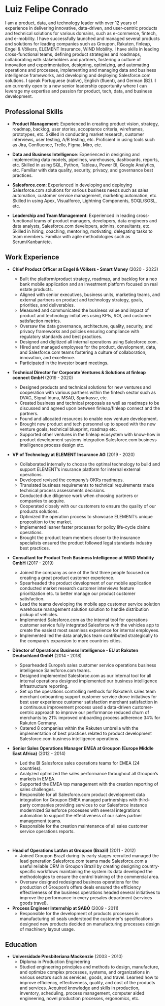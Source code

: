 # Luiz Felipe Conrado

I am a product, data, and technology leader with over 12 years of experience in delivering innovative, data-driven, and user-centric products and technical solutions for various domains, such as e-commerce, fintech, and e-mobility. I have successfully launched and managed several products and solutions for leading companies such as Groupon, Rakuten, finleap, Engel & Völkers, ELEMENT Insurance, WIND Mobility. I have skills in leading cross-functional teams, defining product strategies and roadmaps, collaborating with stakeholders and partners, fostering a culture of innovation and experimentation, designing, optimizing, and automating operations and processes, implementing and managing data and business intelligence frameworks, and developing and deploying Salesforce.com solutions. I speak Portuguese (native), English (fluent), and German (B2). I am currently open to a new senior leadership opportunity where I can leverage my expertise and passion for product, tech, data, and business development.

## Professional Skills

- **Product Management**: Experienced in creating product vision, strategy, roadmap, backlog, user stories, acceptance criteria, wireframes, prototypes, etc. Skilled in conducting market research, customer interviews, user testing, A/B testing, etc. Proficient in using tools such as Jira, Confluence, Trello, Figma, Miro, etc.
  
- **Data and Business Intelligence**: Experienced in designing and implementing data models, pipelines, warehouses, dashboards, reports, etc. Skilled in using SQL, Python, Tableau, Power BI,
 Google Analytics, etc. Familiar with data quality, security, privacy, and governance best practices.

- **Salesforce.com**: Experienced in developing and deploying Salesforce.com solutions for various business needs such as sales automation, customer service management,
 marketing automation,
 etc. Skilled in using Apex,
 Visualforce,
 Lightning Components,
 SOQL/SOSL,
 etc.

- **Leadership and Team Management**: Experienced in leading cross-functional teams of product managers, developers, data engineers and data analysts, Salesforce.com developers, admins, consultants, etc. Skilled in hiring,
 coaching,
 mentoring,
 motivating,
 delegating tasks to team members. Familiar with agile methodologies such as Scrum/Kanban/etc.

## Work Experience

- **Chief Product Officer at Engel & Völkers - Smart Money** (2020 - 2023)
  - Built the platform/product strategy,
 roadmap,
 and backlog for a neo bank mobile application
 and an investment platform focused on real estate products.
  - Aligned with senior executives,
 business units,
 marketing teams,
 and external partners on product
 and technology strategy,
 goals,
 priorities,
 and deliverables.
  - Measured
 and communicated the business value
 and impact of product
 and technology initiatives using KPIs,
 ROI,
 and customer satisfaction metrics.
  - Oversaw the data governance,
 architecture,
 quality,
 security,
 and privacy frameworks
 and policies ensuring compliance with regulatory standards
 and best practices.
  - Designed
 and digitized all internal operations using Salesforce.com.
  - Hired
 and managed employees for the product,
 development,
 data,
 and Salesforce.com teams fostering a culture of collaboration,
 innovation,
 and excellence.
  - Participated in the investor board meetings.
   

- **Technical Director for Corporate Ventures & Solutions at finleap connect GmbH** (2019 - 2020)
  - Designed products
 and technical solutions for new ventures
 and cooperation with various partners within the fintech sector such as DVAG,
 Signal Iduna,
 MSAD,
 Sparkasse,
 etc.
  - Created business
 and technical proposals as well as roadmaps to be discussed
 and agreed upon between finleap/finleap connect
 and the partners.
  - Found
 and allocated resources to enable new venture development.
  - Brought new product
 and tech personnel up to speed with the new venture goals,
 technical blueprint,
 roadmap etc.
  - Supported other ventures in the finleap ecosystem with know-how in product development systems integration Salesforce.com business intelligence process design etc.
   

- **VP of Technology at ELEMENT Insurance AG** (2019 - 2020)
  - Collaborated internally to choose the optimal technology to build
 and support ELEMENT’s insurance platform for internal external operations.
  - Developed revised the company’s OKRs roadmaps.
  - Translated business requirements to technical requirements made technical process assessments decisions.
  - Conducted due diligence work when choosing partners or companies to acquire.
  - Cooperated closely with our customers to ensure the quality of our products solutions.
  - Optimized the operation process to showcase ELEMENT’s unique proposition to the market.
  - Implemented leaner faster processes for policy life-cycle claims operations.
  - Brought the product team members closer to the insurance specialists ensured the product followed legal standards industry best practices.
   

- **Consultant for Product Tech Business Intelligence at WIND Mobility GmbH** (2017 - 2019)
  - Joined the company as one of the first three people focused on creating a great product customer experience.
  - Spearheaded the product development of our mobile application conducted market research customer interviews feature prioritization etc. to better manage our product customer satisfaction.
  - Lead the teams developing the mobile app customer service solution warehouse management solution solution to handle distribution pickup of vehicles.
  - Implemented Salesforce.com as the internal tool for operations customer service fully integrated Salesforce with the vehicles app to create the easiest most seamless experience for internal employees.
  - Implemented led the data analytics team contributed strategically to the company’s expansion to more countries cities.
   

- **Director of Operations Business Intelligence - EU at Rakuten Deutschland GmbH** (2014 - 2018)
  - Spearheaded Europe’s sales customer service operations business intelligence Salesforce.com teams.
  - Designed implemented Salesforce.com as our internal tool for all internal operations designed implemented our business intelligence infrastructure reporting.
  - Set up the operations controlling methods for Rakuten’s sales team merchant onboarding support customer service drove initiatives for best user experience customer satisfaction merchant satisfaction in a continuous improvement process used a data-driven customer-centric approach to improve our performance reduced churn of merchants by 21% improved onboarding process adherence 34% for Rakuten Germany.
  - Catered 8 companies within the Rakuten umbrella with the implementation of best practices related to product development Salesforce.com business intelligence operations.
   

- **Senior Sales Operations Manager EMEA at Groupon (Europe Middle East Africa)** (2012 - 2014)
  - Led the BI Salesforce sales operations teams for EMEA (24 countries).
  - Analyzed optimized the sales performance throughout all Groupon’s markets in EMEA.
  - Supported the EMEA top management with the creation reporting of sales challenges.
  - Responsible for all Salesforce.com product development data integration for Groupon EMEA managed partnerships with third-party companies providing services to our Salesforce instance modernized Salesforce processes with several integrations automation to support the effectiveness of our sales partner management teams.
  - Responsible for the creation maintenance of all sales customer service operations reports.
<br>

- **Head of Operations LatAm at Groupon (Brazil)** (2011 - 2012)
  - Joined Groupon Brazil during its early stages recruited managed the lead generation Salesforce.com teams made Salesforce.com a useful reliable CRM in Groupon Brazil by creating designing country-specific workflows maintaining the system its data developed the methodologies to ensure the control training of the commercial area.
  - Oversaw designed redesigned business operations for the production of Groupon’s offers deals ensured the efficiency effectiveness of the business operations headed several initiatives to improve the performance in every presales department (services goods travel).
- **Process Engineer Internship at SABÓ** (2009 - 2011)
  - Responsible for the development of products processes in manufacturing oil seals understood the customer's specifications designed new products decided on manufacturing processes design of machinery layout usage.
   

## Education

- **Universidade Presbiteriana Mackenzie** (2003 - 2010)
  - Diploma in Production Engineering
  - Studied engineering principles and methods to design, manufacture, and optimize complex processes, systems, and organizations in various sectors such as services, goods, and travel. Learned how to improve efficiency, effectiveness, quality, and cost of the products and services. Acquired knowledge and skills in production, inventory, scheduling, process management, computer aided engineering, novel production processes, ergonomics, etc.
